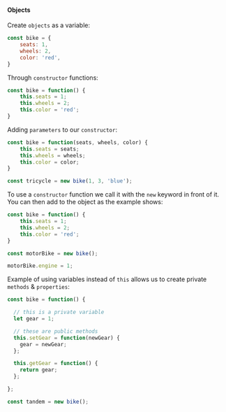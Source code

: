 #### Objects

Create `objects` as a variable:

```js
const bike = {
    seats: 1,
    wheels: 2,
    color: 'red',
}
```

Through `constructor` functions:

```js
const bike = function() {
    this.seats = 1;
    this.wheels = 2;
    this.color = 'red';
}
```

Adding `parameters` to our `constructor`:

```js
const bike = function(seats, wheels, color) {
    this.seats = seats;
    this.wheels = wheels;
    this.color = color;
}

const tricycle = new bike(1, 3, 'blue');
```

To use a `constructor`  function we call it with the `new` keyword in front of it. You can then add to the object as the example shows:

```js
const bike = function() {
    this.seats = 1;
    this.wheels = 2;
    this.color = 'red';
}

const motorBike = new bike();

motorBike.engine = 1;
```

Example of using variables instead of `this` allows us to create private `methods` & `properties`: 

```js
const bike = function() {

  // this is a private variable
  let gear = 1;

  // these are public methods
  this.setGear = function(newGear) {
    gear = newGear;
  };

  this.getGear = function() {
    return gear;
  };

};

const tandem = new bike();
```



